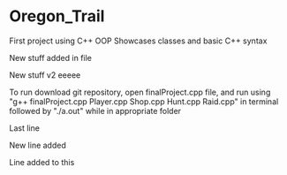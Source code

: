# Oregon_Trail
First project using C++ OOP
Showcases classes and basic C++ syntax

New stuff added in file


New stuff v2
eeeee

To run download git repository, open finalProject.cpp file, and run using "g++ finalProject.cpp Player.cpp Shop.cpp Hunt.cpp Raid.cpp" in terminal followed by "./a.out" while in appropriate folder



Last line

New line added


Line added to this